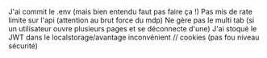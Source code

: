 J'ai commit le .env (mais bien entendu faut pas faire ça !)
Pas mis de rate limite sur l'api (attention au brut force du mdp)
Ne gère pas le multi tab (si un utilisateur ouvre plusieurs pages et se déconnecte d'une)
J'ai stoqué le JWT dans le localstorage/avantage inconvénient // cookies (pas fou niveau sécurité)
